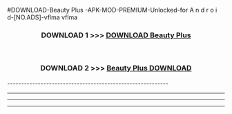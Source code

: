 #DOWNLOAD-Beauty Plus -APK-MOD-PREMIUM-Unlocked-for A n d r o i d-[NO.ADS]-vflma vflma 



<div align="center">

<h3>DOWNLOAD 1 >>> <a href="https://t.co/FKmqrqFo6t??judul=Beauty Plus ">DOWNLOAD Beauty Plus </a></h3><br>

<h3>DOWNLOAD 2 >>> <a href="https://t.co/FKmqrqFo6t??judul=Beauty Plus ">Beauty Plus  DOWNLOAD </a></h3>

</div>
----------------------------------------------------------

----------------------------------------------------------

----------------------------------------------------------

----------------------------------------------------------



